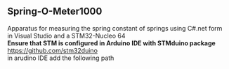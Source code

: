 ## Spring-O-Meter1000
Apparatus for measuring the spring constant of springs using C#.net form in Visual Studio and a STM32-Nucleo 64 <br>
**Ensure that STM is configured in Arduino IDE with STMduino package** <br>
https://github.com/stm32duino <br> in arudino IDE add the following path <br>

